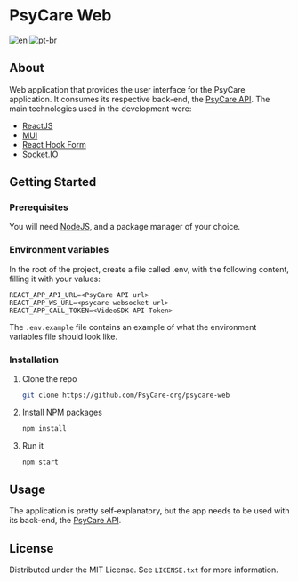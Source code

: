 # PsyCare Web
[![en](https://img.shields.io/badge/lang-en-red.svg)](https://github.com/PsyCare-org/psycare-web/blob/main/README.md)
[![pt-br](https://img.shields.io/badge/lang-pt--br-green.svg)](https://github.com/PsyCare-org/psycare-web/blob/main/README.pt-br.md)

## About
Web application that provides the user interface for the PsyCare application. It consumes its respective back-end, the [PsyCare API](https://github.com/PsyCare-org/psycare-api). The main technologies used in the development were:
* [ReactJS](https://react.dev/)
* [MUI](https://mui.com/)
* [React Hook Form](https://react-hook-form.com/)
* [Socket.IO](https://socket.io/)

## Getting Started
### Prerequisites
You will need [NodeJS](https://nodejs.org/en/download/), and a package manager of your choice.

### Environment variables
In the root of the project, create a file called .env, with the following content, filling it with your values:
```
REACT_APP_API_URL=<PsyCare API url>
REACT_APP_WS_URL=<psycare websocket url>
REACT_APP_CALL_TOKEN=<VideoSDK API Token>
```

The `.env.example` file contains an example of what the environment variables file should look like.

### Installation
1. Clone the repo
   ```sh
   git clone https://github.com/PsyCare-org/psycare-web
   ```
2. Install NPM packages
   ```sh
   npm install
   ```
4. Run it
   ```sh
   npm start
   ```

## Usage
The application is pretty self-explanatory, but the app needs to be used with its back-end, the [PsyCare API](https://github.com/PsyCare-org/psycare-api).

## License
Distributed under the MIT License. See `LICENSE.txt` for more information.